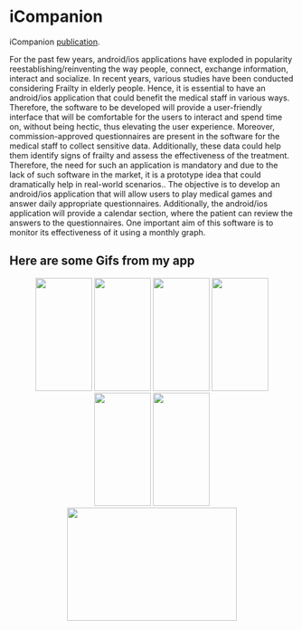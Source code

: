 # iCompanion

iCompanion <a href="https://github.com/AntonisSykoutris/Bonvita-Digital-Solutions/blob/main/iCompanion_final.pdf" class="image fit">publication</a>.


For the past few years, android/ios applications have exploded in popularity reestablishing/reinventing the way people, connect, exchange information, interact and socialize. In recent years, various studies have been conducted considering Frailty in elderly people. Hence, it is essential to have an android/ios application that could benefit the medical staff in various ways. Therefore, the software to be developed will provide a user-friendly interface that will be comfortable for the users to interact and spend time on, without being hectic, thus elevating the user experience. Moreover, commission-approved questionnaires are present in the software for the medical staff to collect sensitive data. Additionally, these data could help them identify signs of frailty and assess the effectiveness of the treatment. Therefore, the need for such an application is mandatory and due to the lack of such software in the market, it is a prototype idea that could dramatically help in real-world scenarios..
The objective is to develop an android/ios application that will allow users to play medical games and answer daily appropriate questionnaires. Additionally, the android/ios application will provide a calendar section, where the patient can review the answers to the questionnaires. One important aim of this software is to monitor its effectiveness of it using a monthly graph.

## Here are some Gifs from my app

<p align="middle"><img src="https://github.com/AntonisSykoutris/Bonvita-Digital-Solutions/blob/main/card%20game.gif" width = "100" height="200"/>
<img src="https://github.com/AntonisSykoutris/Bonvita-Digital-Solutions/blob/main/ball%20game.gif" width = "100" height="200"/>
<img src="https://github.com/AntonisSykoutris/Bonvita-Digital-Solutions/blob/main/tap%20game.gif" width = "100" height="200"/>
<img src="https://github.com/AntonisSykoutris/Bonvita-Digital-Solutions/blob/main/questionnaire.gif" width = "100" height="200"/>
<img src="https://github.com/AntonisSykoutris/Bonvita-Digital-Solutions/blob/main/calendar.gif" width = "100" height="200"/>
<img src="https://github.com/AntonisSykoutris/Bonvita-Digital-Solutions/blob/main/calendar%202.gif" width = "100" height="200"/>
<img src="https://github.com/AntonisSykoutris/Bonvita-Digital-Solutions/blob/main/graph.gif" width = "300" height="200"/></p>
